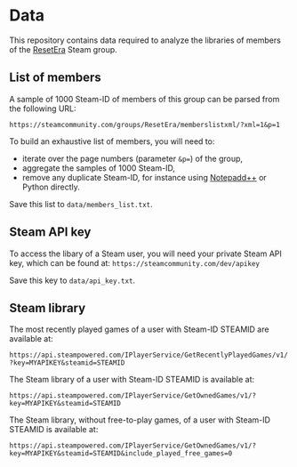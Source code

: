 # Data

This repository contains data required to analyze the libraries of members of the [ResetEra](https://steamcommunity.com/groups/ResetEra/) Steam group.

## List of members ##

A sample of 1000 Steam-ID of members of this group can be parsed from the following URL:

```https://steamcommunity.com/groups/ResetEra/memberslistxml/?xml=1&p=1```

To build an exhaustive list of members, you will need to:
- iterate over the page numbers (parameter ```&p=```) of the group,
- aggregate the samples of 1000 Steam-ID,
- remove any  duplicate Steam-ID, for instance using [Notepadd++](https://stackoverflow.com/a/3958364) or Python directly.

Save this list to ```data/members_list.txt```.

## Steam API key ##

To access the libary of a Steam user, you will need your private Steam API key, which can be found at:
```https://steamcommunity.com/dev/apikey```

Save this key to ```data/api_key.txt```.

## Steam library ##

The most recently played games of a user with Steam-ID STEAMID are available at:

```https://api.steampowered.com/IPlayerService/GetRecentlyPlayedGames/v1/?key=MYAPIKEY&steamid=STEAMID```

The Steam library of a user with Steam-ID STEAMID is available at:

```https://api.steampowered.com/IPlayerService/GetOwnedGames/v1/?key=MYAPIKEY&steamid=STEAMID```

The Steam library, without free-to-play games, of a user with Steam-ID STEAMID is available at:

```https://api.steampowered.com/IPlayerService/GetOwnedGames/v1/?key=MYAPIKEY&steamid=STEAMID&include_played_free_games=0```
